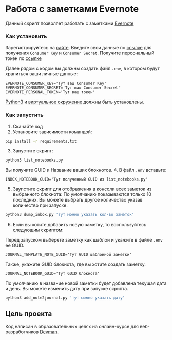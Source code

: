# Работа с заметками Evernote
Данный скрипт позволяет работать с заметками [Evernote](https://evernote.com/intl/ru) 


### Как установить

Зарегистрируйтесь на [сайте](https://www.evernote.com/Registration.action?referralSpecifier=mktgrepack_en_oo_web_cpl_V00).
Введите свои данные по [ссылке](https://dev.evernote.com/#apikey) для получения `Consumer Key` и `Consumer Secret`.
Получите персональный токен по [ссылке](https://dev.evernote.com/support/glossary.php#k)

Далее рядом с кодом вы должны создать файл `.env`, в котором будут храниться
ваши личные данные:

```
EVERNOTE_CONSUMER_KEY='Тут ваш Consumer Key'
EVERNOTE_CONSUMER_SECRET='Тут ваш Consumer Secret'
EVERNOTE_PERSONAL_TOKEN='Тут ваш токен'
```

[Python3]('https://www.python.org/downloads/') и [виртуальное окружение]('https://python-scripts.com/virtualenv') должны быть установлены.
### Как запустить
1. Скачайте код
2. Установите зависимости командой:
```bash
pip install -r requirements.txt
```
3. Запустите скрипт:
```bash
python3 list_notebooks.py
```
Вы получите GUID и Название ваших блокнотов. 
4. В файл `.env` вставьте:
```
INBOX_NOTEBOOK_GUID='Тут полученный GUID из list_notebooks.py'
```
5. Заупстите скрипт для отображения в консоли всех заметок из выбранного блокнота:
По умолчанию показываются только 10 последних. Вы можете выбрать другое количество указав количество при запуске.
```bash
python3 dump_inbox.py 'тут можно указать кол-во заметок'
```
6. Если вы хотите добавить новую заметку, то воспользуйтесь следующим скриптом:

Перед запуском выберете заметку как шаблон и укажите в файле `.env` ее GUID.
```
JOURNAL_TEMPLATE_NOTE_GUID='Тут GUID шаблонной заметки'
```
Также, укажите GUID блокнота, где вы хотите создать заметку.
```
JOURNAL_NOTEBOOK_GUID='Тут GUID блокнота'
```
По умолчанию в название новой заметки будет добавлена текущая дата и день.
Вы можете изменить дату при запуске скрипта.
```bash
python3 add_note2journal.py 'тут можно указать дату'
```

## Цель проекта

Код написан в образовательных целях на онлайн-курсе для веб-разработчиков [Devman](https://dvmn.org).
